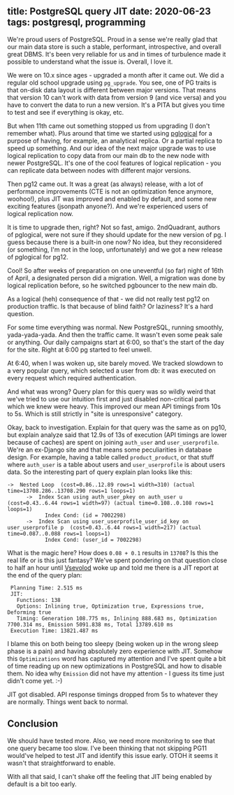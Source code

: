 title: PostgreSQL query JIT
date: 2020-06-23
tags: postgresql, programming
----

We're proud users of PostgreSQL. Proud in a sense we're really glad that our main data store is such a stable, performant, introspective, and overall great DBMS. It's been very reliable for us and in times of turbulence made it possible to understand what the issue is. Overall, I love it. 

We were on 10.x since ages - upgraded a month after it came out. We did a regular old school upgrade using `pg_upgrade`. You see, one of PG traits is that on-disk data layout is different between major versions. That means that version 10 can't work with data from version 9 (and vice versa) and you have to convert the data to run a new version. It's a PITA but gives you time to test and see if everything is okay, etc. 

But when 11th came out something stopped us from upgrading (I don't remember what). Plus around that time we started using [pglogical](https://www.2ndquadrant.com/en/resources/pglogical/) for a purpose of having, for example, an analytical replica. Or a partial replica to speed up something. And our idea of the next major upgrade was to use logical replication to copy data from our main db to the new node with newer PostgreSQL. It's one of the cool features of logical replication - you can replicate data between nodes with different major versions. 

Then pg12 came out. It was a great (as always) release, with a lot of performance improvements (CTE is not an optimization fence anymore, woohoo!), plus JIT was improved and enabled by default, and some new exciting features (jsonpath anyone?). And we're experienced users of logical replication now. 

It is time to upgrade then, right? Not so fast, amigo. 2ndQuadrant, authors of pglogical, were not sure if they should update for the new version of pg. I guess because there is a built-in one now? No idea, but they reconsidered (or something, I'm not in the loop, unfortunately) and we got a new release of pglogical for pg12.

Cool! So after weeks of preparation on one uneventful (so far) night of 16th of April, a designated person did a migration. Well, a migration was done by logical replication before, so he switched pgbouncer to the new main db. 

As a logical (heh) consequence of that - we did not really test pg12 on production traffic. Is that because of blind faith? Or laziness? It's a hard question.

For some time everything was normal. New PostgreSQL, running smoothly, yada-yada-yada. And then the traffic came. It wasn't even some peak sale or anything. Our daily campaigns start at 6:00, so that's the start of the day for the site. Right at 6:00 pg started to feel unwell.

At 6:40, when I was woken up, site barely moved. We tracked slowdown to a very popular query, which selected a user from db: it was executed on every request which required authentication. 

And what was wrong? Query plan for this query was so wildly weird that we've tried to use our intuition first and just disabled non-critical parts which we knew were heavy. This improved our mean API timings from 10s to 5s. Which is still strictly in "site is unresponsive" category.

Okay, back to investigation. Explain for that query was the same as on pg10, but explain analyze said that 12.9s of 13s of execution (API timings are lower because of caches) are spent on joining `auth_user` and `user_userprofile`. We're an ex-Django site and that means some peculiarities in database design. For example, having a table called `product_product`, or that stuff where `auth_user` is a table about users and `user_userprofile` is about users data. So the interesting part of query explain plan looks like this:

```
->  Nested Loop  (cost=0.86..12.89 rows=1 width=310) (actual time=13708.286..13708.290 rows=1 loops=1)
      ->  Index Scan using auth_user_pkey on auth_user u  (cost=0.43..6.44 rows=1 width=97) (actual time=0.108..0.108 rows=1 loops=1)
            Index Cond: (id = 7002298)
      ->  Index Scan using user_userprofile_user_id_key on user_userprofile p  (cost=0.43..6.44 rows=1 width=217) (actual time=0.087..0.088 rows=1 loops=1)
            Index Cond: (user_id = 7002298)
```

What is the magic here? How does `0.08 + 0.1` results in `13708`? Is this the real life or is this just fantasy? We've spent pondering on that question close to half an hour until [Vsevolod](https://vsevolod.net) woke up and told me there is a JIT report at the end of the query plan:

```
 Planning Time: 2.515 ms
 JIT:
   Functions: 138
   Options: Inlining true, Optimization true, Expressions true, Deforming true
   Timing: Generation 108.775 ms, Inlining 888.683 ms, Optimization 7700.314 ms, Emission 5091.838 ms, Total 13789.610 ms
 Execution Time: 13821.487 ms
```

I blame this on both being too sleepy (being woken up in the wrong sleep phase is a pain) and having absolutely zero experience with JIT. Somehow this `Optimizations` word has captured my attention and I've spent quite a bit of time reading up on new optimizations in PostgreSQL and how to disable them. No idea why `Emission` did not have my attention - I guess its time just didn't come yet. :-) 

JIT got disabled. API response timings dropped from 5s to whatever they are normally. Things went back to normal.

## Conclusion

We should have tested more. Also, we need more monitoring to see that one query became too slow. I've been thinking that not skipping PG11 would've helped to test JIT and identify this issue early. OTOH it seems it wasn't that straightforward to enable.

With all that said, I can't shake off the feeling that JIT being enabled by default is a bit too early.